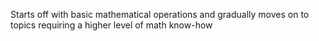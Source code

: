 Starts off with basic mathematical operations and gradually moves on to topics requiring a higher level of math know-how